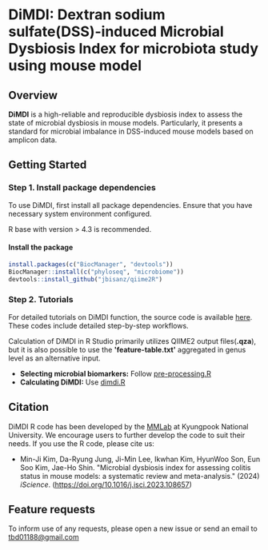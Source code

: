 # DiMDI: Dextran sodium sulfate(DSS)-induced Microbial Dysbiosis Index for microbiota study using mouse model

## Overview
**DiMDI** is a high-reliable and reproducible dysbiosis index to assess the state of microbial dysbiosis in mouse models. Particularly, it presents a standard for microbial imbalance in DSS-induced mouse models based on amplicon data.


## Getting Started

### Step 1. Install package dependencies
To use DiMDI, first install all package dependencies. Ensure that you have necessary system environment configured.

R base with version > 4.3 is recommended.

#### Install the package
```R
install.packages(c("BiocManager", "devtools"))
BiocManager::install(c("phyloseq", "microbiome"))
devtools::install_github("jbisanz/qiime2R")

```

### Step 2. Tutorials
For detailed tutorials on DiMDI function, the source code is available [here](https://github.com/mjkim-micro/dimdi/tree/main/Rcode). These codes include detailed step-by-step workflows.

Calculation of DiMDI in R Studio primarily utilizes QIIME2 output files(**.qza**), but it is also possible to use the **'feature-table.txt'** aggregated in genus level as an alternative input. 

* **Selecting microbial biomarkers:** Follow [pre-processing.R](https://github.com/mjkim-micro/dimdi/blob/main/Rcode/pre-processing.R)
* **Calculating DiMDI:** Use [dimdi.R](https://github.com/mjkim-micro/dimdi/blob/main/Rcode/dimdi.R)


## Citation
DiMDI R code has been developed by the [MMLab](http://micro.knu.ac.kr/) at Kyungpook National University. We encourage users to further develop the code to suit their needs. If you use the R code, please cite us:

* Min-Ji Kim, Da-Ryung Jung, Ji-Min Lee, Ikwhan Kim, HyunWoo Son, Eun Soo Kim, Jae-Ho Shin. "Microbial dysbiosis index for assessing colitis status in mouse models: a systematic review and meta-analysis." (2024) _iScience_. (https://doi.org/10.1016/j.isci.2023.108657)


## Feature requests
To inform use of any requests, please open a new issue or send an email to tbd01188@gmail.com
